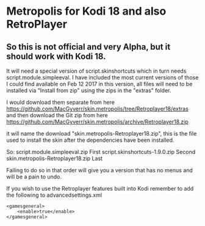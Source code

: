 # Metropolis for Kodi 18 and also RetroPlayer

## So this is not official and very Alpha, but it should work with Kodi 18.

It will need a special version of script.skinshortcuts which in turn needs script.module.simpleeval.
I have included the most current versions of those I could find available on Feb 12 2017 in this version, 
all files will need to be installed via "Install from zip" using the zips in the "extras" folder.

I would download them separate from here https://github.com/MacGyverr/skin.metropolis/tree/Retroplayer18/extras
and then download the Git zip from here https://github.com/MacGyverr/skin.metropolis/archive/Retroplayer18.zip

it will name the download "skin.metropolis-Retroplayer18.zip", this is the file used to install the skin after
the dependencies have been installed.

So:
script.module.simpleeval.zip      First
script.skinshortcuts-1.9.0.zip    Second
skin.metropolis-Retroplayer18.zip Last


Failing to do so in that order will give you a version that has no menus and will be a pain to undo.



If you wish to use the Retroplayer features built into Kodi remember to add the following to advancedsettings.xml

	<gamesgeneral>
		<enable>true</enable>
	</gamesgeneral>
